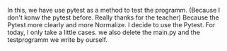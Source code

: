 In this, we have use pytest as a method to test the programm. 
(Because I don't konw the pytest before. Really thanks for the teacher)
Because the Pytest more clearly and more Normalize. I decide to use the Pytest.
For today, I only take a little cases.
we also delete the main.py and the testprogramm we write by ourself. 
